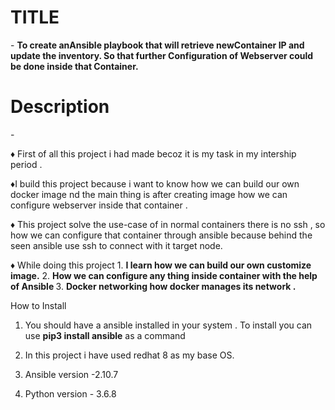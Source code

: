 <h1>TITLE</h1> -
<b>To create anAnsible playbook that will retrieve newContainer IP and update the inventory. So that further Configuration of Webserver could be done inside that Container.</b>

<h1>Description</h1> - 

♦ First of all this project i had made becoz it is my task in my intership period .

♦I build this project because i want to know how we can build our own docker image nd the main thing is after creating image how we can configure webserver inside that container .

♦ This project solve the use-case of in normal containers there is no ssh , so how we can configure that container through ansible because behind the seen ansible use ssh to connect with it target node.

♦ While doing this project
     1. <b>I learn how we can build our own customize image.</b> 
    2.  <b>How we can configure any thing inside container with the help of Ansible </b>
    3. <b> Docker networking how docker manages its network . </b>

<h>How to Install</h1>
1. You should have a ansible installed in your system . To install you can use <b>pip3 install ansible</b> as a command
 
2. In this project i have used redhat 8 as my base OS.

3. Ansible version -2.10.7

4. Python version - 3.6.8